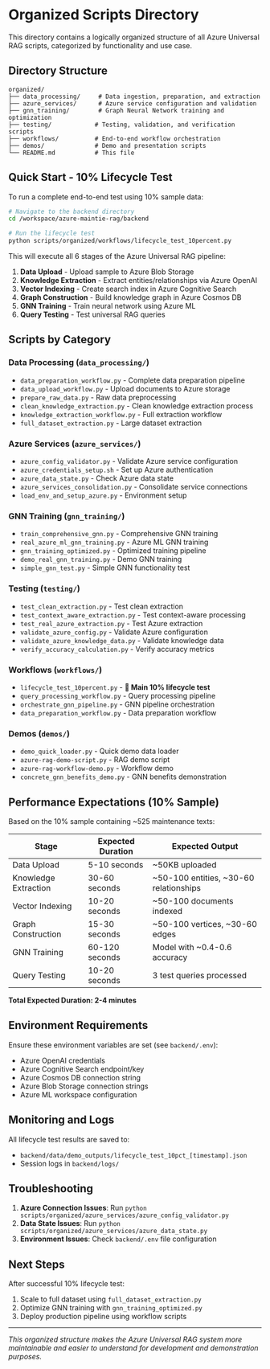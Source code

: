# Organized Scripts Directory

This directory contains a logically organized structure of all Azure Universal RAG scripts, categorized by functionality and use case.

## Directory Structure

```
organized/
├── data_processing/     # Data ingestion, preparation, and extraction
├── azure_services/      # Azure service configuration and validation
├── gnn_training/        # Graph Neural Network training and optimization
├── testing/            # Testing, validation, and verification scripts
├── workflows/          # End-to-end workflow orchestration
├── demos/              # Demo and presentation scripts
└── README.md           # This file
```

## Quick Start - 10% Lifecycle Test

To run a complete end-to-end test using 10% sample data:

```bash
# Navigate to the backend directory
cd /workspace/azure-maintie-rag/backend

# Run the lifecycle test
python scripts/organized/workflows/lifecycle_test_10percent.py
```

This will execute all 6 stages of the Azure Universal RAG pipeline:
1. **Data Upload** - Upload sample to Azure Blob Storage
2. **Knowledge Extraction** - Extract entities/relationships via Azure OpenAI
3. **Vector Indexing** - Create search index in Azure Cognitive Search
4. **Graph Construction** - Build knowledge graph in Azure Cosmos DB
5. **GNN Training** - Train neural network using Azure ML
6. **Query Testing** - Test universal RAG queries

## Scripts by Category

### Data Processing (`data_processing/`)
- `data_preparation_workflow.py` - Complete data preparation pipeline
- `data_upload_workflow.py` - Upload documents to Azure storage
- `prepare_raw_data.py` - Raw data preprocessing
- `clean_knowledge_extraction.py` - Clean knowledge extraction process
- `knowledge_extraction_workflow.py` - Full extraction workflow
- `full_dataset_extraction.py` - Large dataset extraction

### Azure Services (`azure_services/`)
- `azure_config_validator.py` - Validate Azure service configuration
- `azure_credentials_setup.sh` - Set up Azure authentication
- `azure_data_state.py` - Check Azure data state
- `azure_services_consolidation.py` - Consolidate service connections
- `load_env_and_setup_azure.py` - Environment setup

### GNN Training (`gnn_training/`)
- `train_comprehensive_gnn.py` - Comprehensive GNN training
- `real_azure_ml_gnn_training.py` - Azure ML GNN training
- `gnn_training_optimized.py` - Optimized training pipeline
- `demo_real_gnn_training.py` - Demo GNN training
- `simple_gnn_test.py` - Simple GNN functionality test

### Testing (`testing/`)
- `test_clean_extraction.py` - Test clean extraction
- `test_context_aware_extraction.py` - Test context-aware processing
- `test_real_azure_extraction.py` - Test Azure extraction
- `validate_azure_config.py` - Validate Azure configuration
- `validate_azure_knowledge_data.py` - Validate knowledge data
- `verify_accuracy_calculation.py` - Verify accuracy metrics

### Workflows (`workflows/`)
- `lifecycle_test_10percent.py` - **🎯 Main 10% lifecycle test**
- `query_processing_workflow.py` - Query processing pipeline
- `orchestrate_gnn_pipeline.py` - GNN pipeline orchestration
- `data_preparation_workflow.py` - Data preparation workflow

### Demos (`demos/`)
- `demo_quick_loader.py` - Quick demo data loader
- `azure-rag-demo-script.py` - RAG demo script
- `azure-rag-workflow-demo.py` - Workflow demo
- `concrete_gnn_benefits_demo.py` - GNN benefits demonstration

## Performance Expectations (10% Sample)

Based on the 10% sample containing ~525 maintenance texts:

| Stage | Expected Duration | Expected Output |
|-------|------------------|-----------------|
| Data Upload | 5-10 seconds | ~50KB uploaded |
| Knowledge Extraction | 30-60 seconds | ~50-100 entities, ~30-60 relationships |
| Vector Indexing | 10-20 seconds | ~50-100 documents indexed |
| Graph Construction | 15-30 seconds | ~50-100 vertices, ~30-60 edges |
| GNN Training | 60-120 seconds | Model with ~0.4-0.6 accuracy |
| Query Testing | 10-20 seconds | 3 test queries processed |

**Total Expected Duration: 2-4 minutes**

## Environment Requirements

Ensure these environment variables are set (see `backend/.env`):
- Azure OpenAI credentials
- Azure Cognitive Search endpoint/key
- Azure Cosmos DB connection string
- Azure Blob Storage connection strings
- Azure ML workspace configuration

## Monitoring and Logs

All lifecycle test results are saved to:
- `backend/data/demo_outputs/lifecycle_test_10pct_[timestamp].json`
- Session logs in `backend/logs/`

## Troubleshooting

1. **Azure Connection Issues**: Run `python scripts/organized/azure_services/azure_config_validator.py`
2. **Data State Issues**: Run `python scripts/organized/azure_services/azure_data_state.py`
3. **Environment Issues**: Check `backend/.env` file configuration

## Next Steps

After successful 10% lifecycle test:
1. Scale to full dataset using `full_dataset_extraction.py`
2. Optimize GNN training with `gnn_training_optimized.py`
3. Deploy production pipeline using workflow scripts

---

*This organized structure makes the Azure Universal RAG system more maintainable and easier to understand for development and demonstration purposes.*